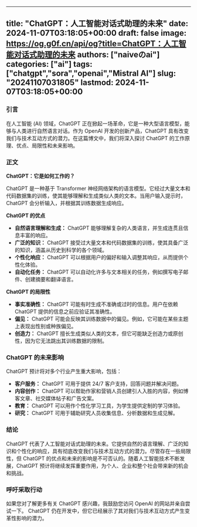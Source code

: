
---
title: "ChatGPT：人工智能对话式助理的未来"
date: 2024-11-07T03:18:05+00:00
draft: false
image: https://og.g0f.cn/api/og?title=ChatGPT：人工智能对话式助理的未来
authors: ["naiveのai"]
categories: ["ai"]
tags: ["chatgpt","sora","openai","Mistral AI"]
slug: "20241107031805"
lastmod: 2024-11-07T03:18:05+00:00
---
### 引言

在人工智能 (AI) 领域，ChatGPT 正在掀起一场革命，它是一种大型语言模型，能够与人类进行自然语言对话。作为 OpenAI 开发的创新产品，ChatGPT 具有改变我们与技术互动方式的潜力。在这篇博文中，我们将深入探讨 ChatGPT 的工作原理、优点、局限性和未来影响。

### 正文

**ChatGPT：它是如何工作的？**

ChatGPT 是一种基于 Transformer 神经网络架构的语言模型。它经过大量文本和代码数据集的训练，使其能够理解和生成类似人类的文本。当用户输入提示时，ChatGPT 会分析输入，并根据其训练数据生成响应。

**ChatGPT 的优点**

* **自然语言理解和生成：** ChatGPT 能够理解复杂的人类语言，并生成连贯且信息丰富的响应。
* **广泛的知识：** ChatGPT 接受过大量文本和代码数据集的训练，使其具备广泛的知识，涵盖从历史到科学的各个领域。
* **个性化响应：** ChatGPT 可以根据用户的偏好和输入调整其响应，从而提供个性化体验。
* **自动化任务：** ChatGPT 可以自动化许多与文本相关的任务，例如撰写电子邮件、创建摘要和翻译语言。

**ChatGPT 的局限性**

* **事实准确性：** ChatGPT 可能有时生成不准确或过时的信息。用户在依赖 ChatGPT 提供的信息之前应验证其准确性。
* **偏见：** ChatGPT 可能会反映其训练数据中的偏见。例如，它可能在某些主题上表现出性别或种族偏见。
* **创造力：** ChatGPT 擅长生成类似人类的文本，但它可能缺乏创造力或原创性，因为它无法跳出其训练数据的限制。

### ChatGPT 的未来影响

ChatGPT 预计将对多个行业产生重大影响，包括：

* **客户服务：** ChatGPT 可用于提供 24/7 客户支持，回答问题并解决问题。
* **内容创作：** ChatGPT 可以帮助作家和营销人员创建引人入胜的内容，例如博客文章、社交媒体帖子和广告文案。
* **教育：** ChatGPT 可以用作个性化学习工具，为学生提供定制的学习体验。
* **研究：** ChatGPT 可用于辅助研究人员收集信息、分析数据和生成见解。

### 结论

ChatGPT 代表了人工智能对话式助理的未来。它提供自然的语言理解、广泛的知识和个性化的响应，具有彻底改变我们与技术互动方式的潜力。尽管存在一些局限性，但 ChatGPT 的优点和未来的影响是不可否认的。随着人工智能技术不断发展，ChatGPT 预计将继续发挥重要作用，为个人、企业和整个社会带来新的机会和挑战。

### 呼吁采取行动

如果您对了解更多有关 ChatGPT 感兴趣，我鼓励您访问 OpenAI 的网站并亲自尝试一下。 ChatGPT 仍在开发中，但它已经展示了其对我们与技术互动方式产生变革性影响的潜力。